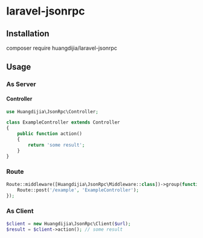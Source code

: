 # laravel-jsonrpc

## Installation

composer require huangdijia/laravel-jsonrpc

## Usage

### As Server

#### Controller

```php
use Huangdijia\JsonRpc\Controller;

class ExampleController extends Controller
{
    public function action()
    {
        return 'some result';
    }
}
```

### Route

```php
Route::middleware([Huangdijia\JsonRpc\Middleware::class])->group(function() {
    Route::post('/example', 'ExampleController');
});
```

### As Client

```php
$client = new Huangdijia\JsonRpc\Client($url);
$result = $client->action(); // some result
```